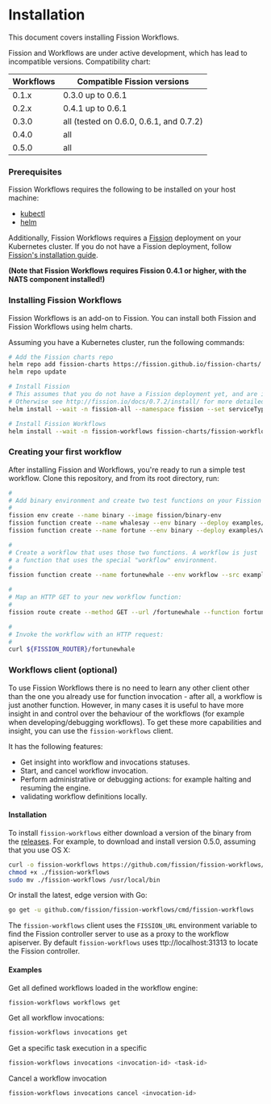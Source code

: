 # Installation

This document covers installing Fission Workflows.

Fission and Workflows are under active development, which has lead to incompatible versions.
Compatibility chart:

Workflows | Compatible Fission versions 
----------|---------------------------
0.1.x     | 0.3.0 up to 0.6.1
0.2.x     | 0.4.1 up to 0.6.1 
0.3.0     | all (tested on 0.6.0, 0.6.1, and 0.7.2)
0.4.0     | all 
0.5.0     | all 

### Prerequisites

Fission Workflows requires the following to be installed on your host machine:

- [kubectl](https://kubernetes.io/docs/tasks/tools/install-kubectl/)
- [helm](https://github.com/kubernetes/helm)

Additionally, Fission Workflows requires a [Fission](https://github.com/fission/fission) 
deployment on your Kubernetes cluster. If you do not have a Fission deployment, follow
[Fission's installation guide](http://fission.io/docs/0.7.2/install/).

**(Note that Fission Workflows requires Fission 0.4.1 or higher, with the NATS component installed!)**

### Installing Fission Workflows

Fission Workflows is an add-on to Fission. You can install both
Fission and Fission Workflows using helm charts.

Assuming you have a Kubernetes cluster, run the following commands:

```bash
# Add the Fission charts repo
helm repo add fission-charts https://fission.github.io/fission-charts/
helm repo update

# Install Fission 
# This assumes that you do not have a Fission deployment yet, and are installing on a standard Minikube deployment.
# Otherwise see http://fission.io/docs/0.7.2/install/ for more detailed instructions
helm install --wait -n fission-all --namespace fission --set serviceType=NodePort --set analytics=false fission-charts/fission-all --version 0.7.2

# Install Fission Workflows
helm install --wait -n fission-workflows fission-charts/fission-workflows --version 0.5.0
```

### Creating your first workflow

After installing Fission and Workflows, you're ready to run a simple
test workflow.  Clone this repository, and from its root directory, run:

```bash
#
# Add binary environment and create two test functions on your Fission setup:
#
fission env create --name binary --image fission/binary-env
fission function create --name whalesay --env binary --deploy examples/whales/whalesay.sh
fission function create --name fortune --env binary --deploy examples/whales/fortune.sh

#
# Create a workflow that uses those two functions. A workflow is just
# a function that uses the special "workflow" environment.
#
fission function create --name fortunewhale --env workflow --src examples/whales/fortunewhale.wf.yaml

#
# Map an HTTP GET to your new workflow function:
#
fission route create --method GET --url /fortunewhale --function fortunewhale

#
# Invoke the workflow with an HTTP request:
#
curl ${FISSION_ROUTER}/fortunewhale
```

### Workflows client (optional)
To use Fission Workflows there is no need to learn any other client other than the one you already use for function invocation - after all, a workflow is just another function.
However, in many cases it is useful to have more insight in and control over the behaviour of the workflows (for example when developing/debugging workflows).
To get these more capabilities and insight, you can use the `fission-workflows` client.

It has the following features:
- Get insight into workflow and invocations statuses.
- Start, and cancel workflow invocation.
- Perform administrative or debugging actions: for example halting and resuming the engine.
- validating workflow definitions locally.

#### Installation
To install `fission-workflows` either download a version of the binary from the [releases](https://github.com/fission/fission-workflows/releases).
For example, to download and install version 0.5.0,  assuming that you use OS X:
```bash
curl -o fission-workflows https://github.com/fission/fission-workflows/releases/download/0.3.0/fission-workflows-osx
chmod +x ./fission-workflows
sudo mv ./fission-workflows /usr/local/bin
```

Or install the latest, edge version with Go:
```bash
go get -u github.com/fission/fission-workflows/cmd/fission-workflows
```

The `fission-workflows` client uses the `FISSION_URL` environment variable to find the Fission controller server to use as a proxy to the workflow apiserver.
By default `fission-workflows` uses ttp://localhost:31313 to locate the Fission controller.

#### Examples
Get all defined workflows loaded in the workflow engine:
```bash
fission-workflows workflows get
```

Get all workflow invocations:
```bash
fission-workflows invocations get
```

Get a specific task execution in a specific 
```bash
fission-workflows invocations <invocation-id> <task-id>
```

Cancel a workflow invocation
```bash 
fission-workflows invocations cancel <invocation-id>
```
